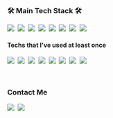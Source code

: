 

<h3 align="left">🛠 Main Tech Stack 🛠</h3>


<p align="left">
  <img src="https://img.shields.io/badge/python-3670A0?style=for-the-badge&logo=python&logoColor=ffdd54"/></a>&nbsp 
  <img src="https://img.shields.io/badge/scikit--learn-%23F7931E.svg?style=for-the-badge&logo=scikit-learn&logoColor=white"/></a>&nbsp 
  <img src="https://img.shields.io/badge/TensorFlow-%23FF6F00.svg?style=for-the-badge&logo=TensorFlow&logoColor=white"/></a>&nbsp 
  <img src="https://img.shields.io/badge/PyTorch-%23EE4C2C.svg?style=for-the-badge&logo=PyTorch&logoColor=white"/></a>&nbsp 
  <img src="https://img.shields.io/badge/flask-%23000.svg?style=for-the-badge&logo=flask&logoColor=white"/></a>&nbsp 
  <img src="https://img.shields.io/badge/r-%23276DC3.svg?style=for-the-badge&logo=r&logoColor=white"/></a>&nbsp 
  <img src="https://img.shields.io/badge/Ubuntu-E95420?style=for-the-badge&logo=ubuntu&logoColor=white"/></a>&nbsp 
  <img src="https://img.shields.io/badge/mysql-4479A1.svg?style=for-the-badge&logo=mysql&logoColor=white"/></a>&nbsp 
 </p>

 <h4 align="left">Techs that I've used at least once</h4>
 <p align="left">
  <img src="https://img.shields.io/badge/Oracle-F80000?style=for-the-badge&logo=oracle&logoColor=white"/></a>&nbsp 
  <img src="https://img.shields.io/badge/Android-3DDC84?style=for-the-badge&logo=android&logoColor=white"/></a>&nbsp 
  <img src="https://img.shields.io/badge/javascript-%23323330.svg?style=for-the-badge&logo=javascript&logoColor=%23F7DF1E"/></a>&nbsp 
  <img src="https://img.shields.io/badge/html5-%23E34F26.svg?style=for-the-badge&logo=html5&logoColor=white"/></a>&nbsp 
  <img src="https://img.shields.io/badge/c-%2300599C.svg?style=for-the-badge&logo=c&logoColor=white"/></a>&nbsp
  <img src="https://img.shields.io/badge/c++-%2300599C.svg?style=for-the-badge&logo=c%2B%2B&logoColor=white"/></a>&nbsp
  <img src="https://img.shields.io/badge/java-%23ED8B00.svg?style=for-the-badge&logo=openjdk&logoColor=white"/></a>&nbsp
  <img src="https://img.shields.io/badge/r-%23276DC3.svg?style=for-the-badge&logo=r&logoColor=white"/></a>&nbsp
</p>

<br>

<h3 align="left"> Contact Me </h3>
<p align="left">
  <a href="https://dlarhkd1211.tistory.com/"><img src="https://img.shields.io/badge/Tech%20Blog-11B48A?style=flat-square&logo=Vimeo&logoColor=white&link=https://dlarhkd1211.tistory.com/"/></a>&nbsp
<!--   <a href="https://www.notion.so/dlarhkd1211/Resume-50b74bf6f1a142cea305c5e842be5ef7"><img src="https://img.shields.io/badge/Resume-000000?style=flat-square&logo=Notion&logoColor=white&link=https://www.notion.so/dlarhkd1211/Resume-50b74bf6f1a142cea305c5e842be5ef7"/></a>&nbsp -->
  <a href="mailto:dlarhkd1211@gmail.com"><img src="https://img.shields.io/badge/Gmail-d14836?style=flat-square&logo=Gmail&logoColor=white&link=dlarhkd1211@gmail.com"/></a>
</p>
<br>

<!-- <p align="left">
  <a href="https://hits.seeyoufarm.com"><img src="https://hits.seeyoufarm.com/api/count/incr/badge.svg?url=https%3A%2F%2Fgithub.com%2Fdlarhkd1211&count_bg=%2379C83D&title_bg=%23555555&icon=github.svg&icon_color=%23E7E7E7&title=hits&edge_flat=false"/></a>
</p> 
https://github.com/Ileriayo/markdown-badges?tab=readme-ov-file#-blog
-->

<!--
### Statistics
<div>
  <img alt="stats" align="left" src="https://github-readme-stats.vercel.app/api?username=dlarhkd1211&show_icons=true&theme=holi" width = "49%" height="130%" />
  <img alt="algorithms" src="http://mazassumnida.wtf/api/generate_badge?boj=dlarhkd1211" width="42%" height="100%"/>
</div>
<div>
  <img height=200 align="left"src="https://github-readme-stats.vercel.app/api/top-langs/?username=dlarhkd1211&hide=c%23,powershell,Mathematica,Ruby,Objective-C,Objective-C%2b%2b,Cuda&title_color=61dafb&text_color=ffffff&icon_color=61dafb&bg_color=20232a&langs_count=8&layout=compact&border_color=61dafb&hide_border=true&size_weight=0.5&count_weight=0.5"/>
</div>
-->
